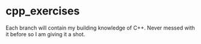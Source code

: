 # cpp_exercises
 Each branch will contain my building knowledge of C++. Never messed with it before so I am giving it a shot.

